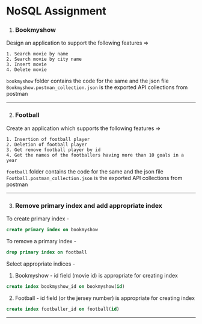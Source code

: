 # NoSQL Assignment
1. ### Bookmyshow
Design an application to support the following features =>

    1. Search movie by name
    2. Search movie by city name
    3. Insert movie
    4. Delete movie

`bookmyshow` folder contains the code for the same and the json file `Bookmyshow.postman_collection.json` is the exported API collections from postman

___

2. ### Football

Create an application which supports the following features =>

    1. Insertion of football player
    2. Deletion of football player
    3. Get remove football player by id
    4. Get the names of the footballers having more than 10 goals in a year

`football` folder contains the code for the same and the json file `Football.postman_collection.json` is the exported API collections from postman
___
3. ### Remove primary index and add appropriate index

To create primary index - 
```SQL
create primary index on bookmyshow
```

To remove a primary index - 
```SQL
drop primary index on football
```

Select appropriate indices - 

1. Bookmyshow - id field (movie id) is appropriate for creating index
```SQL
create index bookmyshow_id on bookmyshow(id)
```

2. Football - id field (or the jersey number) is appropriate for creating index

```SQL
create index footballer_id on football(id)
```
___

